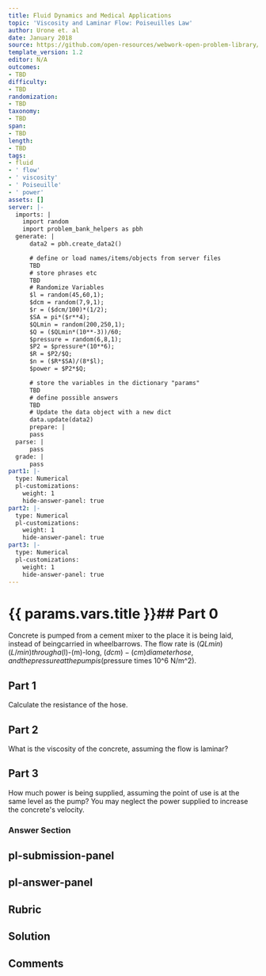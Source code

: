 ```yaml
---
title: Fluid Dynamics and Medical Applications
topic: 'Viscosity and Laminar Flow: Poiseuilles Law'
author: Urone et. al
date: January 2018
source: https://github.com/open-resources/webwork-open-problem-library/tree/master/Contrib/BrockPhysics/College_Physics_Urone/12.Fluid_Dynamics_and_Medical_Applications/12-04.Viscosity_and_Laminar_Flow.Poiseuilles_Law/NU_U17_12_04_020.pg
template_version: 1.2
editor: N/A
outcomes:
- TBD
difficulty:
- TBD
randomization:
- TBD
taxonomy:
- TBD
span:
- TBD
length:
- TBD
tags:
- fluid
- ' flow'
- ' viscosity'
- ' Poiseuille'
- ' power'
assets: []
server: |-
  imports: |
    import random
    import problem_bank_helpers as pbh
  generate: |
      data2 = pbh.create_data2()

      # define or load names/items/objects from server files
      TBD
      # store phrases etc
      TBD
      # Randomize Variables
      $l = random(45,60,1);
      $dcm = random(7,9,1);
      $r = ($dcm/100)*(1/2);
      $SA = pi*($r**4);
      $QLmin = random(200,250,1);
      $Q = ($QLmin*(10**-3))/60;
      $pressure = random(6,8,1);
      $P2 = $pressure*(10**6);
      $R = $P2/$Q;
      $n = ($R*$SA)/(8*$l);
      $power = $P2*$Q;

      # store the variables in the dictionary "params"
      TBD
      # define possible answers
      TBD
      # Update the data object with a new dict
      data.update(data2)
      prepare: |
      pass
  parse: |
      pass
  grade: |
      pass
part1: |-
  type: Numerical
  pl-customizations:
    weight: 1
    hide-answer-panel: true
part2: |-
  type: Numerical
  pl-customizations:
    weight: 1
    hide-answer-panel: true
part3: |-
  type: Numerical
  pl-customizations:
    weight: 1
    hide-answer-panel: true
---
```


# {{ params.vars.title }}## Part 0 
Concrete is pumped from a cement mixer to the place it is being laid, instead of beingcarried in wheelbarrows. The flow rate is ($QLmin) (L/min) through a ($l)-(m)-long, ($dcm)-(cm) diameter hose, and the pressure at the pump is ($pressure times 10^6  N/m^2). 
## Part 1 
Calculate the resistance of the hose. 
## Part 2 
What is the viscosity of the concrete, assuming the flow is laminar? 
## Part 3 
How much power is being supplied, assuming the point of use is at the same level as the pump? You may neglect the power supplied to increase the concrete's velocity. 


### Answer Section 


## pl-submission-panel 


## pl-answer-panel 


## Rubric 


## Solution 


## Comments 


